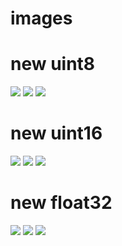 # images

# new uint8
![](_output/image/new_4_uint8.png)
![](_output/image/new_3_uint8.png)
![](_output/image/new_1_uint8.png)

# new uint16
![](_output/image/new_4_uint16.png)
![](_output/image/new_3_uint16.png)
![](_output/image/new_1_uint16.png)

# new float32
![](_output/image/new_4_float32.png)
![](_output/image/new_3_float32.png)
![](_output/image/new_1_float32.png)

